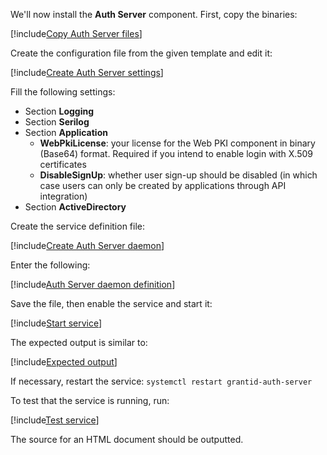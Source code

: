 ﻿We'll now install the **Auth Server** component. First, copy the binaries:

[!include[Copy Auth Server files](../../../../../../includes/grant-id/linux/copy-files-auth-server.md)]

Create the configuration file from the given template and edit it:

[!include[Create Auth Server settings](../../../../../../includes/grant-id/linux/create-settings-auth-server.md)]

Fill the following settings:

* Section **Logging**
* Section **Serilog**
* Section **Application**
  * **WebPkiLicense**: your license for the Web PKI component in binary (Base64) format. Required if you intend to enable login with X.509 certificates
  * **DisableSignUp**: whether user sign-up should be disabled (in which case users can only be created by applications through API integration)
* Section **ActiveDirectory**

Create the service definition file:

[!include[Create Auth Server daemon](../../../../../../includes/grant-id/linux/create-daemon-auth-server.md)]

Enter the following:

[!include[Auth Server daemon definition](../../../../../../includes/grant-id/linux/daemon-definition-auth-server.md)]

Save the file, then enable the service and start it:

[!include[Start service](../../../../../../includes/grant-id/linux/start-auth-server.md)]

The expected output is similar to:

[!include[Expected output](../../../../../../includes/grant-id/linux/start-output-auth-server.md)]

If necessary, restart the service: `systemctl restart grantid-auth-server`

To test that the service is running, run:

[!include[Test service](../../../../../../includes/amplia/linux/test-auth-server.md)]

The source for an HTML document should be outputted.
